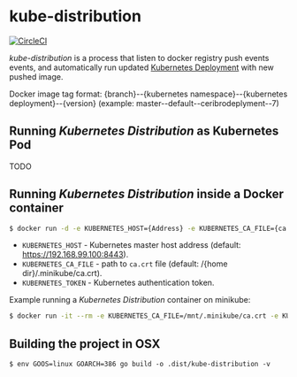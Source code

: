 # kube-distribution

[![CircleCI](https://circleci.com/gh/vayuadm/kube-distribution.svg?style=svg)](https://circleci.com/gh/vayuadm/kube-distribution)

_kube-distribution_ is a process that listen to docker registry push events events,
and automatically run updated [Kubernetes Deployment](https://kubernetes.io/docs/user-guide/deployments/) with new pushed image.

Docker image tag format: {branch}--{kubernetes namespace}--{kubernetes deployment}--{version}
(example: master--default--ceribrodeplyment--7)

## Running _Kubernetes Distribution_ as Kubernetes Pod
TODO

## Running _Kubernetes Distribution_ inside a Docker container
```bash
$ docker run -d -e KUBERNETES_HOST={Address} -e KUBERNETES_CA_FILE={ca.cert Path} -e KUBERNETES_TOKEN={authentication token} --name kube-distribution -p 5050:5050 vayuadm/kube-distribution
```
- `KUBERNETES_HOST` - Kubernetes master host address (default: https://192.168.99.100:8443).
- `KUBERNETES_CA_FILE` - path to `ca.crt` file (default: /{home dir}/.minikube/ca.crt).
- `KUBERNETES_TOKEN` - Kubernetes authentication token.

Example running a _Kubernetes Distribution_ container on minikube:
``` bash
$ docker run -it --rm -e KUBERNETES_CA_FILE=/mnt/.minikube/ca.crt -e KUBERNETES_TOKEN=$(kubectl describe secret $(kubectl get secrets | grep default | cut -f1 -d ' ') | grep -E '^token' | cut -f2 -d':' | tr -d '\t') -v $HOME/.minikube:/mnt/.minikube -p 5050:5050 vayuadm/kube-distribution
```

## Building the project in OSX
```
$ env GOOS=linux GOARCH=386 go build -o .dist/kube-distribution -v
```
